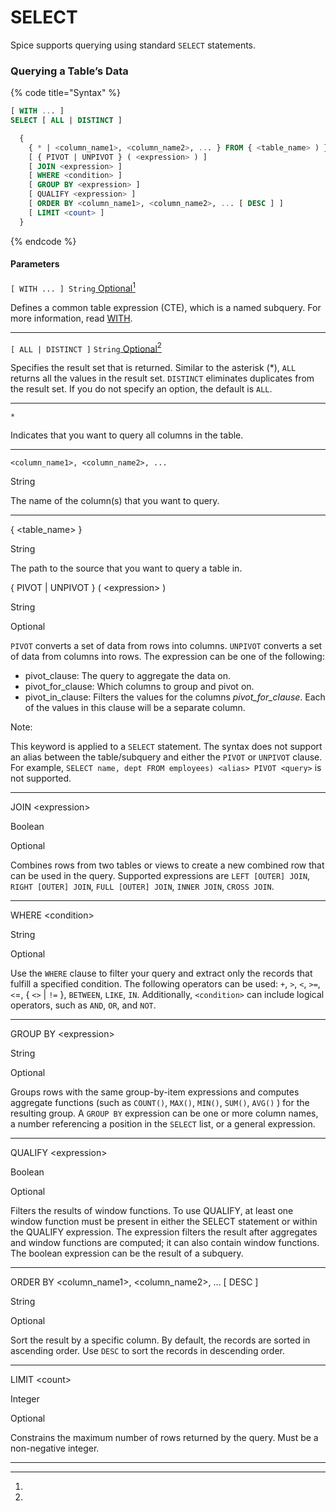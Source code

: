# SELECT

Spice supports querying using standard `SELECT` statements.

### Querying a Table’s Data <a href="#querying-a-tables-data" id="querying-a-tables-data"></a>

{% code title="Syntax" %}
```sql
[ WITH ... ] 
SELECT [ ALL | DISTINCT ] 

  {
    { * | <column_name1>, <column_name2>, ... } FROM { <table_name> ) }
    [ { PIVOT | UNPIVOT } ( <expression> ) ]
    [ JOIN <expression> ]
    [ WHERE <condition> ]
    [ GROUP BY <expression> ]
    [ QUALIFY <expression> ]
    [ ORDER BY <column_name1>, <column_name2>, ... [ DESC ] ]
    [ LIMIT <count> ]
  }
```
{% endcode %}

#### Parameters <a href="#parameters" id="parameters"></a>

`[ WITH ... ] String`[ Optional](#user-content-fn-1)[^1]

Defines a common table expression (CTE), which is a named subquery. For more information, read [WITH](with.md).

***

`[ ALL | DISTINCT ]` `String`[ Optional](#user-content-fn-2)[^2]

Specifies the result set that is returned. Similar to the asterisk (\*), `ALL` returns all the values in the result set. `DISTINCT` eliminates duplicates from the result set. If you do not specify an option, the default is `ALL`.

***

`*`

Indicates that you want to query all columns in the table.

***

`<column_name1>, <column_name2>, ...`

String

The name of the column(s) that you want to query.

***

{ \<table\_name> }

String

The path to the source that you want to query a table in.&#x20;

{ PIVOT | UNPIVOT } ( \<expression> )

String

Optional

`PIVOT` converts a set of data from rows into columns. `UNPIVOT` converts a set of data from columns into rows. The expression can be one of the following:

* pivot\_clause: The query to aggregate the data on.
* pivot\_for\_clause: Which columns to group and pivot on.
* pivot\_in\_clause: Filters the values for the columns _pivot\_for\_clause_. Each of the values in this clause will be a separate column.

Note:

This keyword is applied to a `SELECT` statement. The syntax does not support an alias between the table/subquery and either the `PIVOT` or `UNPIVOT` clause. For example, `SELECT name, dept FROM employees) <alias> PIVOT <query>` is not supported.

***

JOIN \<expression>

Boolean

Optional

Combines rows from two tables or views to create a new combined row that can be used in the query. Supported expressions are `LEFT [OUTER] JOIN`, `RIGHT [OUTER] JOIN`, `FULL [OUTER] JOIN`, `INNER JOIN`, `CROSS JOIN`.

***

WHERE \<condition>

String

Optional

Use the `WHERE` clause to filter your query and extract only the records that fulfill a specified condition. The following operators can be used: `+`, `>`, `<`, `>=`, `<`=, { `<>` | `!=` }, `BETWEEN`, `LIKE`, `IN`. Additionally, `<condition>` can include logical operators, such as `AND`, `OR`, and `NOT`.

***

GROUP BY \<expression>

String

Optional

Groups rows with the same group-by-item expressions and computes aggregate functions (such as `COUNT()`, `MAX()`, `MIN()`, `SUM()`, `AVG()` ) for the resulting group. A `GROUP BY` expression can be one or more column names, a number referencing a position in the `SELECT` list, or a general expression.

***

QUALIFY \<expression>

Boolean

Optional

Filters the results of window functions. To use QUALIFY, at least one window function must be present in either the SELECT statement or within the QUALIFY expression. The expression filters the result after aggregates and window functions are computed; it can also contain window functions. The boolean expression can be the result of a subquery.

***

ORDER BY \<column\_name1>, \<column\_name2>, … \[ DESC ]

String

Optional

Sort the result by a specific column. By default, the records are sorted in ascending order. Use `DESC` to sort the records in descending order.

***

LIMIT \<count>

Integer

Optional

Constrains the maximum number of rows returned by the query. Must be a non-negative integer.

***

[^1]: 

[^2]: 
